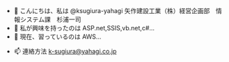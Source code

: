 - 👋 こんにちは、私は @ksugiura-yahagi 矢作建設工業（株）経営企画部　情報システム課　杉浦一司
- 👀 私が興味を持ったのは ASP.net,SSIS,vb.net,c#...
- 🌱 現在、習っているのは AWS...
<!-- - 💞️ でのコラボレーションを考えています。 ... -->
- 📫 連絡方法 k-sugiura@yahagi.co.jp

<!---
ksugiura-yahagi/ksugiura-yahagi is a ✨ special ✨ repository because its `README.md` (this file) appears on your GitHub profile.
You can click the Preview link to take a look at your changes.
--->
